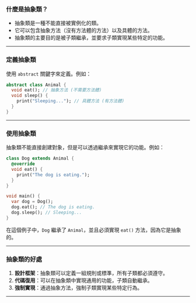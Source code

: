 
### **什麼是抽象類？**
- 抽象類是一種不能直接被實例化的類。
- 它可以包含抽象方法（沒有方法體的方法）以及具體的方法。
- 抽象類的主要目的是被子類繼承，並要求子類實現某些特定的功能。

---

### **定義抽象類**
使用 `abstract` 關鍵字來定義。例如：  

```dart
abstract class Animal {
  void eat(); // 抽象方法 (不需要方法體)
  void sleep() {
    print("Sleeping..."); // 具體方法 (有方法體)
  }
}
```

---

### **使用抽象類**
抽象類不能直接創建對象，但是可以透過繼承來實現它的功能。例如：  

```dart
class Dog extends Animal {
  @override
  void eat() {
    print("The dog is eating.");
  }
}

void main() {
  var dog = Dog();
  dog.eat(); // The dog is eating.
  dog.sleep(); // Sleeping...
}
```

在這個例子中，`Dog` 繼承了 `Animal`，並且必須實現 `eat()` 方法，因為它是抽象的。

---

### **抽象類的好處**
1. **設計框架**：抽象類可以定義一組規則或標準，所有子類都必須遵守。
2. **代碼復用**：可以在抽象類中實現通用的功能，子類自動繼承。
3. **強制實現**：通過抽象方法，強制子類實現某些特定行為。

---

